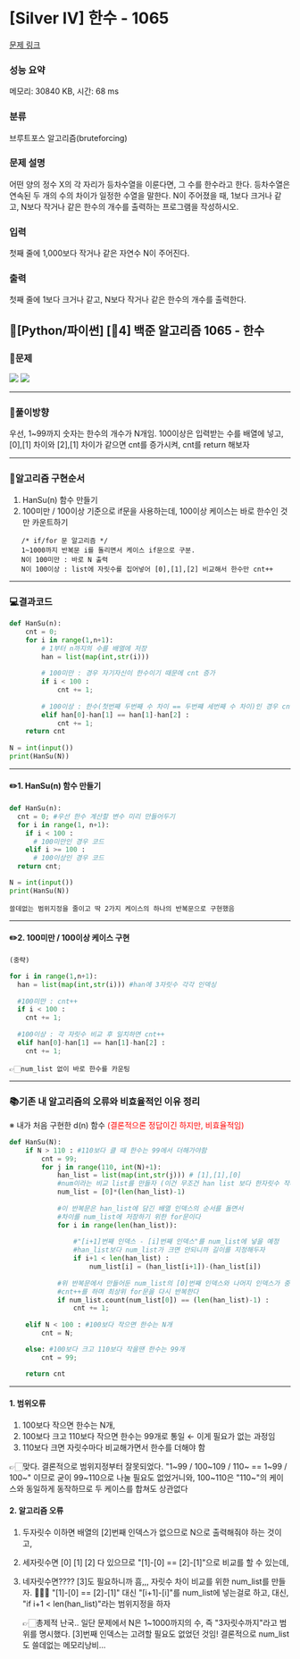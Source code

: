 # [Silver IV] 한수 - 1065 

[문제 링크](https://www.acmicpc.net/problem/1065) 

### 성능 요약

메모리: 30840 KB, 시간: 68 ms

### 분류

브루트포스 알고리즘(bruteforcing)

### 문제 설명

<p>어떤 양의 정수 X의 각 자리가 등차수열을 이룬다면, 그 수를 한수라고 한다. 등차수열은 연속된 두 개의 수의 차이가 일정한 수열을 말한다. N이 주어졌을 때, 1보다 크거나 같고, N보다 작거나 같은 한수의 개수를 출력하는 프로그램을 작성하시오. </p>

### 입력 

 <p>첫째 줄에 1,000보다 작거나 같은 자연수 N이 주어진다.</p>

### 출력 

 <p>첫째 줄에 1보다 크거나 같고, N보다 작거나 같은 한수의 개수를 출력한다.</p>

## 📖[Python/파이썬] [🥈4] 백준 알고리즘 1065 - 한수
### 📜문제
![](https://velog.velcdn.com/images/keynene/post/e7d14498-95f1-4a70-b79a-81a945a48f36/image.png)
![](https://velog.velcdn.com/images/keynene/post/93616088-a212-4cb4-b2e7-a885849d3576/image.png)

* * *

### 📕풀이방향
우선, 1~99까지 숫자는 한수의 개수가 N개임.
100이상은 입력받는 수를 배열에 넣고, [0],[1] 차이와 [2],[1] 차이가 같으면 cnt를 증가시켜,
cnt를 return 해보자

* * *

### 📝알고리즘 구현순서
1. HanSu(n) 함수 만들기
2. 100미만 / 100이상 기준으로 if문을 사용하는데, 100이상 케이스는 바로 한수인 것만 카운트하기
```
   /* if/for 문 알고리즘 */
   1~1000까지 반복문 i를 돌리면서 케이스 if문으로 구분.
   N이 100미만 : 바로 N 출력
   N이 100이상 : list에 자릿수를 집어넣어 [0],[1],[2] 비교해서 한수만 cnt++
```

* * *

### 💻결과코드
```python
def HanSu(n):
    cnt = 0;
    for i in range(1,n+1):
    	# 1부터 n까지의 수를 배열에 저장
        han = list(map(int,str(i)))
        
        # 100미만 : 경우 자기자신이 한수이기 때문에 cnt 증가
        if i < 100 :
            cnt += 1;
            
        # 100이상 : 한수(첫번째 두번째 수 차이 == 두번쨰 세번째 수 차이)인 경우 cnt 증가 
        elif han[0]-han[1] == han[1]-han[2] :
            cnt += 1;
    return cnt
    
N = int(input())
print(HanSu(N))
```

* * *

#### ✏️1. HanSu(n) 함수 만들기
```python
def HanSu(n):
  cnt = 0; #우선 한수 계산할 변수 미리 만들어두기
  for i in range(1, n+1):
    if i < 100 :
      # 100미만인 경우 코드
    elif i >= 100 :
      # 100이상인 경우 코드
  return cnt;

N = int(input())
print(HanSu(N))
```
```
쓸데없는 범위지정을 줄이고 딱 2가지 케이스의 하나의 반복문으로 구현했음
```

* * *

#### ✏️2. 100미만 / 100이상 케이스 구현
```python
(중략)

for i in range(1,n+1):
  han = list(map(int,str(i))) #han에 3자릿수 각각 인덱싱
  
  #100미만 : cnt++
  if i < 100 :
    cnt += 1;
    
  #100이상 : 각 자릿수 비교 후 일치하면 cnt++
  elif han[0]-han[1] == han[1]-han[2] :
    cnt += 1;

```
```
👉🏻num_list 없이 바로 한수를 카운팅
```

* * *

### 📚기존 내 알고리즘의 오류와 비효율적인 이유 정리
※ 내가 처음 구현한 d(n) 함수
<span style="color:red">(결론적으론 정답이긴 하지만, 비효율적임)</span>
```python
def HanSu(N):
    if N > 110 : #110보다 클 때 한수는 99에서 더해가야함
        cnt = 99;
        for j in range(110, int(N)+1):
            han_list = list(map(int,str(j))) # [1],[1],[0]
            #num이라는 비교 list를 만들자 (이건 무조건 han list 보다 한자릿수 작다)
            num_list = [0]*(len(han_list)-1)
            
            #이 반복문은 han_list에 담긴 배열 인덱스의 순서를 돌면서
            #차이를 num_list에 저장하기 위한 for문이다
            for i in range(len(han_list)):
            
                #"[i+1]번째 인덱스 - [i]번째 인덱스"를 num_list에 넣을 예정
                #han_list보다 num_list가 크면 안되니까 길이를 지정해두자
                if i+1 < len(han_list) :
                    num_list[i] = (han_list[i+1])-(han_list[i])
            
            #위 반복문에서 만들어둔 num_list의 [0]번째 인덱스와 나머지 인덱스가 중복되면(count)
            #cnt++를 하며 최상위 for문을 다시 반복한다
            if num_list.count(num_list[0]) == (len(han_list)-1) :
                cnt += 1;
    
    elif N < 100 : #100보다 작으면 한수는 N개
        cnt = N;

    else: #100보다 크고 110보다 작을땐 한수는 99개
        cnt = 99;

    return cnt
```

* * *


#### 1. 범위오류
1) 100보다 작으면 한수는 N개,
2) 100보다 크고 110보다 작으면 한수는 99개로 통일 ← 이게 필요가 없는 과정임
3) 110보다 크면 자릿수마다 비교해가면서 한수를 더해야 함
   
👉🏻맞다. 결론적으로 범위지정부터 잘못되었다.
"1~99 / 100~109 / 110~ == 1~99 / 100~" 이므로 굳이 99~110으로 나눌 필요도 없었거니와, 
100~110은 "110~"의 케이스와 동일하게 동작하므로 두 케이스를 합쳐도 상관없다
   
#### 2. 알고리즘 오류
1) 두자릿수 이하면 배열의 [2]번째 인덱스가 없으므로 N으로 출력해줘야 하는 것이고,
2) 세자릿수면 [0] [1] [2] 다 있으므로 "[1]-[0] == [2]-[1]"으로 비교를 할 수 있는데,
3) 네자릿수면???? [3]도 필요하니까 흠,,, 자릿수 차이 비교를 위한 num_list를 만들자.
🤷🏻‍♀️   "[1]-[0] == [2]-[1]" 대신 "[i+1]-[i]"를 num_list에 넣는걸로 하고,
   대신, "if i+1 < len(han_list)"라는 범위지정을 하자
   
   👉🏻총제적 난국..
     일단 문제에서 N은 1~1000까지의 수, 즉 "3자릿수까지"라고 범위를 명시했다.
     [3]번째 인덱스는 고려할 필요도 없었던 것임!
     결론적으로 num_list도 쓸데없는 메모리낭비...
